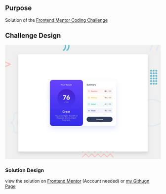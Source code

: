 ## Purpose
Solution of the [Frontend Mentor Coding Challenge](https://www.frontendmentor.io/challenges/qr-code-component-iux_sIO_H)

## Challenge Design

![Design preview for the Results summary component coding challenge](./design/desktop-preview.jpg)

### Solution Design
view the solution on [Frontend Mentor]() (Account needed) or [my Githugn Page](https://m1mmseen.github.io/frontendmentor-score-popup/)


